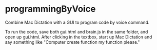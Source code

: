 # programmingByVoice
Combine Mac Dictation with a GUI to program code by voice command.

To run the code, save both gui.html and brain.js in the same folder, and open up gui.html.
After clicking in the textbox, start up Mac Dictation and say something like "Computer create function my function please."